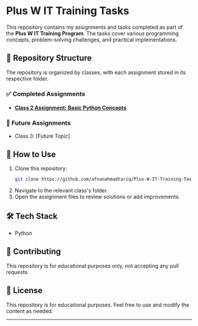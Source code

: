 # Plus W IT Training Tasks

This repository contains my assignments and tasks completed as part of the **Plus W IT Training Program**. The tasks cover various programming concepts, problem-solving challenges, and practical implementations.

## 📂 Repository Structure
The repository is organized by classes, with each assignment stored in its respective folder.

### ✅ Completed Assignments
- #### [Class 2 Assignment: Basic Python Concepts](./Class_2/Class_2_Assignment.md)

### 🔄 Future Assignments
- Class 3: [Future Topic]

## 📌 How to Use
1. Clone this repository:
   ```bash
   git clone https://github.com/afnanahmadtariq/Plus-W-IT-Training-Tasks.git
   ```
2. Navigate to the relevant class's folder.
3. Open the assignment files to review solutions or add improvements.

## 🛠 Tech Stack
- Python

## 🤝 Contributing
This repository is for educational purposes only, not accepting any pull requests.

## 📜 License
This repository is for educational purposes. Feel free to use and modify the content as needed.

---